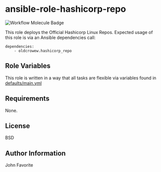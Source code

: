 # ansible-role-hashicorp-repo

![Workflow Molecule Badge](https://github.com/OldCrowEW/ansible-role-hashicorp-repo/workflows/Molecule%20Test/badge.svg?event=push)


This role deploys the Official Hashicorp Linux Repos. Expected usage of this role is via an Ansible dependencies call:

    dependencies:
        - oldcrowew.hashicorp_repo


## Role Variables
This role is written in a way that all tasks are flexible via variables found in [defaults/main.yml](https://github.com/OldCrowEW/ansible-role-hashicorp-repo/blob/master/defaults/main.yml)

## Requirements
None.

## License

BSD

## Author Information

John Favorite